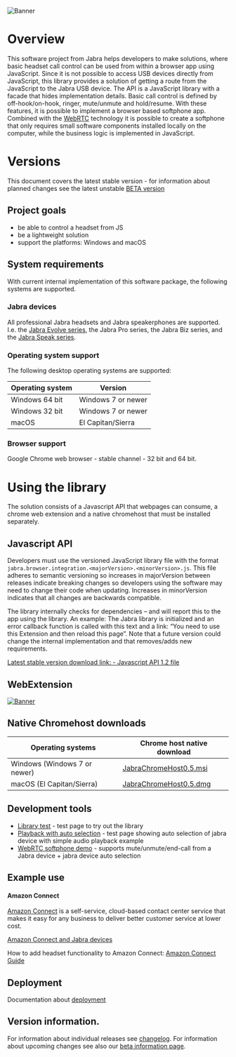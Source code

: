 ![Banner](/docs/banner.png)

# Overview
This software project from Jabra helps developers to make solutions, where basic headset call control can be used from within a browser app using JavaScript. Since it is not possible to access USB devices directly from JavaScript, this library provides a solution of getting a route from the JavaScript to the Jabra USB device. The API is a JavaScript library with a facade that hides implementation details. Basic call control is defined by off-hook/on-hook, ringer, mute/unmute and hold/resume. With these features, it is possible to implement a browser based softphone app. Combined with the [WebRTC](https://en.wikipedia.org/wiki/WebRTC) technology it is possible to create a softphone that only requires small software components installed locally on the computer, while the business logic is implemented in JavaScript.

# Versions

This document covers the latest stable version - for information about planned changes see the latest unstable [BETA version](BETA.md)


## Project goals
* be able to control a headset from JS
* be a lightweight solution
* support the platforms: Windows and macOS

## System requirements
With current internal implementation of this software package, the following systems are supported. 

### Jabra devices
All professional Jabra headsets and Jabra speakerphones are supported. I.e. the [Jabra Evolve series](https://www.jabra.com/business/office-headsets/jabra-evolve), the Jabra Pro series, the Jabra Biz series, and the [Jabra Speak series](https://www.jabra.com/business/speakerphones/jabra-speak-series).

### Operating system support
The following desktop operating systems are supported:

| Operating system  | Version            | 
| ----------------- | ------------------ | 
| Windows 64 bit    | Windows 7 or newer | 
| Windows 32 bit    | Windows 7 or newer | 
| macOS             | El Capitan/Sierra             | 

### Browser support
Google Chrome web browser - stable channel - 32 bit and 64 bit.

# Using the library
The solution consists of a Javascript API that webpages can consume, a chrome web extension and a native chromehost that must be installed separately. 

## Javascript API
Developers must use the versioned JavaScript library file with the format `jabra.browser.integration.<majorVersion>.<minorVersion>.js`. This file adheres to semantic versioning
so increases in majorVersion between releases indicate breaking changes so developers using the software
may need to change their code when updating. Increases in minorVersion indicates that all changes are backwards compatible.

The library internally checks for dependencies – and will report this to the app using the library. An example: The Jabra library is initialized and an error callback function is called with this text and a link: “You need to use this Extension and then reload this page”. Note that a future version could change the internal implementation and that removes/adds new requirements. 

[Latest stable version download link: - Javascript API 1.2 file](https://gnaudio.github.io/jabra-browser-integration/JavaScriptLibrary/jabra.browser.integration-1.2.js)

## WebExtension
[![Banner](/docs/ChromeWebStoreBadge.png)](https://chrome.google.com/webstore/detail/jabra-browser-integration/okpeabepajdgiepelmhkfhkjlhhmofma)

## Native Chromehost downloads
| Operating systems             | Chrome host native download             |
| ----------------------------- | --------------------------------------- |
| Windows (Windows 7 or newer)  | [JabraChromeHost0.5.msi](https://gnaudio.github.io/jabra-browser-integration/download/JabraChromeHost0.5.msi) |
| macOS (El Capitan/Sierra)     | [JabraChromeHost0.5.dmg](https://gnaudio.github.io/jabra-browser-integration/download/JabraChromeHost0.5.dmg) |

## Development tools
* [Library test](https://gnaudio.github.io/jabra-browser-integration/release/development/) - test page to try out the library
* [Playback with auto selection](https://gnaudio.github.io/jabra-browser-integration/release/playback/) - test page showing auto selection of jabra device with simple audio playback example
* [WebRTC softphone demo](https://gnaudio.github.io/jabra-browser-integration/release/webrtc/) - supports mute/unmute/end-call from a Jabra device + jabra device auto selection

## Example use

#### Amazon Connect
[Amazon Connect](https://aws.amazon.com/connect) is a self-service, cloud-based contact center service that makes it easy for any business to deliver better customer service at lower cost.

[Amazon Connect and Jabra devices](https://www.jabra.com/amazonconnect)

How to add headset functionality to Amazon Connect: [Amazon Connect Guide](docs/JabraAmazonConnectGuide.md)

## Deployment

Documentation about [deployment](docs/Deployment.md)

## Version information.

For information about individual releases see [changelog](CHANGELOG.md). For information about upcoming changes see also our [beta information page](BETA.md).



